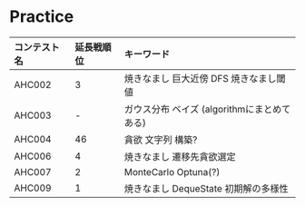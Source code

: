 # Practice

| コンテスト名 | 延長戦順位 | キーワード |
| :- | :- | :- |
| AHC002 | 3 | 焼きなまし 巨大近傍 DFS 焼きなまし閾値  |
| AHC003 | - | ガウス分布 ベイズ (algorithmにまとめてある) | 
| AHC004 | 46 | 貪欲 文字列 構築?  |
| AHC006 | 4 | 焼きなまし 遷移先貪欲選定  |
| AHC007 | 2 | MonteCarlo Optuna(?) |
| AHC009 | 1 | 焼きなまし DequeState 初期解の多様性 |
